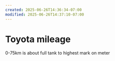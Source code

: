 ```yaml
---
created: 2025-06-26T14:36:34-07:00
modified: 2025-06-26T14:37:10-07:00
---
```


# Toyota mileage

0-75km is about full tank to highest mark on meter
